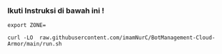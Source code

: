 
### Ikuti Instruksi di bawah ini !

```
export ZONE=
```


```
curl -LO  raw.githubusercontent.com/imamNurC/BotManagement-Cloud-Armor/main/run.sh
```
